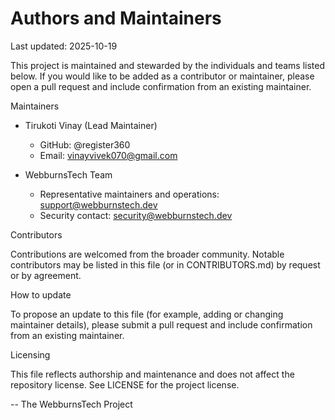 # Authors and Maintainers

Last updated: 2025-10-19

This project is maintained and stewarded by the individuals and teams listed below. If you would like to be added as a contributor or maintainer, please open a pull request and include confirmation from an existing maintainer.

Maintainers

- Tirukoti Vinay (Lead Maintainer)
  - GitHub: @register360
  - Email: vinayvivek070@gmail.com

- WebburnsTech Team
  - Representative maintainers and operations: support@webburnstech.dev
  - Security contact: security@webburnstech.dev

Contributors

Contributions are welcomed from the broader community. Notable contributors may be listed in this file (or in CONTRIBUTORS.md) by request or by agreement.

How to update

To propose an update to this file (for example, adding or changing maintainer details), please submit a pull request and include confirmation from an existing maintainer.

Licensing

This file reflects authorship and maintenance and does not affect the repository license. See LICENSE for the project license.

-- The WebburnsTech Project

